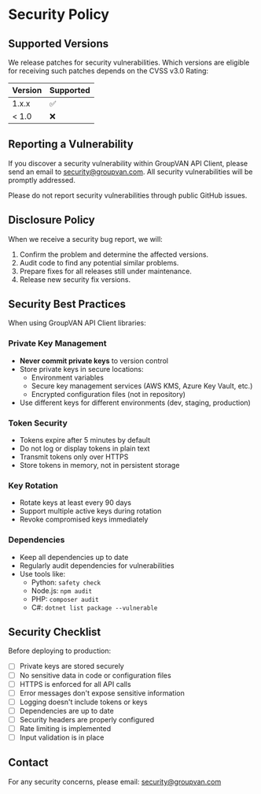 # Security Policy

## Supported Versions

We release patches for security vulnerabilities. Which versions are eligible for receiving such patches depends on the CVSS v3.0 Rating:

| Version | Supported          |
| ------- | ------------------ |
| 1.x.x   | :white_check_mark: |
| < 1.0   | :x:                |

## Reporting a Vulnerability

If you discover a security vulnerability within GroupVAN API Client, please send an email to security@groupvan.com. All security vulnerabilities will be promptly addressed.

Please do not report security vulnerabilities through public GitHub issues.

## Disclosure Policy

When we receive a security bug report, we will:

1. Confirm the problem and determine the affected versions.
2. Audit code to find any potential similar problems.
3. Prepare fixes for all releases still under maintenance.
4. Release new security fix versions.

## Security Best Practices

When using GroupVAN API Client libraries:

### Private Key Management

- **Never commit private keys** to version control
- Store private keys in secure locations:
  - Environment variables
  - Secure key management services (AWS KMS, Azure Key Vault, etc.)
  - Encrypted configuration files (not in repository)
- Use different keys for different environments (dev, staging, production)

### Token Security

- Tokens expire after 5 minutes by default
- Do not log or display tokens in plain text
- Transmit tokens only over HTTPS
- Store tokens in memory, not in persistent storage

### Key Rotation

- Rotate keys at least every 90 days
- Support multiple active keys during rotation
- Revoke compromised keys immediately

### Dependencies

- Keep all dependencies up to date
- Regularly audit dependencies for vulnerabilities
- Use tools like:
  - Python: `safety check`
  - Node.js: `npm audit`
  - PHP: `composer audit`
  - C#: `dotnet list package --vulnerable`

## Security Checklist

Before deploying to production:

- [ ] Private keys are stored securely
- [ ] No sensitive data in code or configuration files
- [ ] HTTPS is enforced for all API calls
- [ ] Error messages don't expose sensitive information
- [ ] Logging doesn't include tokens or keys
- [ ] Dependencies are up to date
- [ ] Security headers are properly configured
- [ ] Rate limiting is implemented
- [ ] Input validation is in place

## Contact

For any security concerns, please email: security@groupvan.com